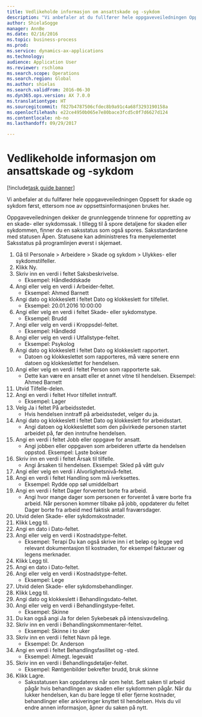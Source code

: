 ```yaml
--- 
title: Vedlikeholde informasjon om ansattskade og -sykdom
description: "Vi anbefaler at du fullfører hele oppgaveveiledningen Oppsett for skade og sykdom først, ettersom noe av oppsettsinformasjonen brukes her."
author: ShielaSogge
manager: AnnBe
ms.date: 02/16/2016
ms.topic: business-process
ms.prod: 
ms.service: dynamics-ax-applications
ms.technology: 
audience: Application User
ms.reviewer: rschloma
ms.search.scope: Operations
ms.search.region: Global
ms.author: shielas
ms.search.validFrom: 2016-06-30
ms.dyn365.ops.version: AX 7.0.0
ms.translationtype: HT
ms.sourcegitcommit: f827b4787506cfdec8b9a91c4a68f3293190158a
ms.openlocfilehash: e22ce4950b065e7e80bace3fcd5c0f7d6627d124
ms.contentlocale: nb-no
ms.lasthandoff: 09/29/2017

---
```

# <a name="maintain-employee-injury-and-illness-information"></a>Vedlikeholde informasjon om ansattskade og -sykdom

[!include[task guide banner](../../includes/task-guide-banner.md)]

Vi anbefaler at du fullfører hele oppgaveveiledningen Oppsett for skade og sykdom først, ettersom noe av oppsettsinformasjonen brukes her. 



Oppgaveveiledningen dekker de grunnleggende trinnene for oppretting av en skade- eller sykdomssak. I tillegg til å spore detaljene for skaden eller sykdommen, finner du en saksstatus som også spores.  Saksstandardene med statusen Åpen.  Statusene kan administreres fra menyelementet Saksstatus på programlinjen øverst i skjemaet.

1. Gå til Personale > Arbeidere > Skade og sykdom > Ulykkes- eller sykdomstilfeller.
2. Klikk Ny.
3. Skriv inn en verdi i feltet Saksbeskrivelse.
    * Eksempel: Håndleddskade  
4. Angi eller velg en verdi i Arbeider-feltet.
    * Eksempel: Ahmed Barnett  
5. Angi dato og klokkeslett i feltet Dato og klokkeslett for tilfellet.
    * Eksempel: 20.01.2016 10:00:00  
6. Angi eller velg en verdi i feltet Skade- eller sykdomstype.
    * Eksempel: Brudd  
7. Angi eller velg en verdi i Kroppsdel-feltet.
    * Eksempel: Håndledd  
8. Angi eller velg en verdi i Utfallstype-feltet.
    * Eksempel: Psykolog  
9. Angi dato og klokkeslett i feltet Dato og klokkeslett rapportert.
    * Datoen og klokkeslettet som rapporteres, må være senere enn datoen og klokkeslettet for hendelsen.  
10. Angi eller velg en verdi i feltet Person som rapporterte sak.
    * Dette kan være en ansatt eller et annet vitne til hendelsen.  Eksempel: Ahmed Barnett  
11. Utvid Tilfelle-delen.
12. Angi en verdi i feltet Hvor tilfellet inntraff.
    * Eksempel: Lager  
13. Velg Ja i feltet På arbeidsstedet.
    * Hvis hendelsen inntraff på arbeidsstedet, velger du ja.  
14. Angi dato og klokkeslett i feltet Dato og klokkeslett for arbeidsstart.
    * Angi datoen og klokkeslettet som den påvirkede personen startet arbeidet på, før den inntrufne hendelsen.  
15. Angi en verdi i feltet Jobb eller oppgave for ansatt.
    * Angi jobben eller oppgaven som arbeideren utførte da hendelsen oppstod.  Eksempel: Laste bokser  
16. Skriv inn en verdi i feltet Årsak til tilfelle.
    * Angi årsaken til hendelsen.  Eksempel: Skled på vått gulv  
17. Angi eller velg en verdi i Alvorlighetsnivå-feltet.
18. Angi en verdi i feltet Handling som må iverksettes.
    * Eksempel: Rydde opp søl umiddelbart  
19. Angi en verdi i feltet Dager forventet borte fra arbeid.
    * Angi hvor mange dager som personen er forventet å være borte fra arbeid.  Når personen kommer tilbake på jobb, oppdaterer du feltet Dager borte fra arbeid med faktisk antall fraværsdager.  
20. Utvid delen Skade- eller sykdomskostnader.
21. Klikk Legg til.
22. Angi en dato i Dato-feltet.
23. Angi eller velg en verdi i Kostnadstype-feltet.
    * Eksempel: Terapi Du kan også skrive inn i et beløp og legge ved relevant dokumentasjon til kostnaden, for eksempel fakturaer og legens merknader.  
24. Klikk Legg til.
25. Angi en dato i Dato-feltet.
26. Angi eller velg en verdi i Kostnadstype-feltet.
    * Eksempel: Lege  
27. Utvid delen Skade- eller sykdomsbehandlinger.
28. Klikk Legg til.
29. Angi dato og klokkeslett i Behandlingsdato-feltet.
30. Angi eller velg en verdi i Behandlingstype-feltet.
    * Eksempel: Skinne  
31. Du kan også angi Ja for delen Sykebesøk på intensivavdeling.
32. Skriv inn en verdi i Behandlingskommentarer-feltet.
    * Eksempel: Skinne i to uker  
33. Skriv inn en verdi i feltet Navn på lege.
    * Eksempel: Dr. Anderson  
34. Angi en verdi i feltet Behandlingsfasilitet og -sted.
    * Eksempel: Almegt. legevakt  
35. Skriv inn en verdi i Behandlingsdetaljer-feltet.
    * Eksempel: Røntgenbilder bekrefter brudd, bruk skinne  
36. Klikk Lagre.
    * Saksstatusen kan oppdateres når som helst.  Sett saken til arbeid pågår hvis behandlingen av skaden eller sykdommen pågår.  Når du lukker hendelsen, kan du bare legge til eller fjerne kostnader, behandlinger eller arkiveringer knyttet til hendelsen.  Hvis du vil endre annen informasjon, åpner du saken på nytt.  


